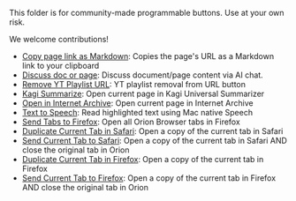 This folder is for community-made programmable buttons. Use at your own risk.

We welcome contributions!

- [Copy page link as Markdown](Copy%20page%20link%20as%20Markdown.plist): Copies the page's URL as a Markdown link to your clipboard
- [Discuss doc or page](Discuss%20doc%20or%20page.plist): Discuss document/page content via AI chat.
- [Remove YT Playlist URL](Remove%20YT%20Playlist%20URL.plist): YT playlist removal from URL button
- [Kagi Summarize](Kagi%20Summarize.plist): Open current page in Kagi Universal Summarizer
- [Open in Internet Archive](Open%20in%20Internet%20Archive.plist): Open current page in Internet Archive
- [Text to Speech](Text%20to%20Speech.plist): Read highlighted text using Mac native Speech
- [Send Tabs to Firefox](Send%20Tabs%20to%20Firefox.plist): Open all Orion Browser tabs in Firefox
- [Duplicate Current Tab in Safari](Duplicate%20Current%20Tab%20in%20Safari.plist): Open a copy of the current tab in Safari
- [Send Current Tab to Safari](Send%20Current%20Tab%20to%20Safari.plist): Open a copy of the current tab in Safari AND close the original tab in Orion
- [Duplicate Current Tab in Firefox](Duplicate%20Current%20Tab%20in%20Firefox.plist): Open a copy of the current tab in Firefox
- [Send Current Tab to Firefox](Send%20Current%20Tab%20to%20Firefox.plist): Open a copy of the current tab in Firefox AND close the original tab in Orion

